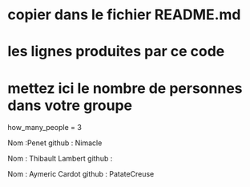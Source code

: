 # copier dans le fichier README.md
# les lignes produites par ce code

# mettez ici le nombre de personnes dans votre groupe

how_many_people = 3

Nom :Penet 
github : Nimacle 

Nom : Thibault Lambert
github :

Nom : Aymeric Cardot
github : PatateCreuse
